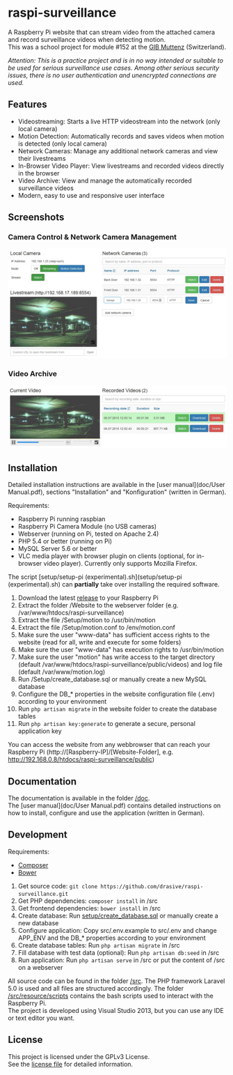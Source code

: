 # raspi-surveillance

A Raspberry Pi website that can stream video from the attached camera and record surveillance videos when detecting motion.  
This was a school project for module #152 at the [GIB Muttenz](http://www.gibm.ch) (Switzerland).

*Attention: This is a practice project and is in no way intended or suitable to be used for serious surveillance use cases.
Among other serious security issues, there is no user authentication and unencrypted connections are used.*

## Features
- Videostreaming: Starts a live HTTP videostream into the network (only local camera)
- Motion Detection: Automatically records and saves videos when motion is detected (only local camera)
- Network Cameras: Manage any additional network cameras and view their livestreams
- In-Browser Video Player: View livestreams and recorded videos directly in the browser
- Video Archive: View and manage the automatically recorded surveillance videos
- Modern, easy to use and responsive user interface

## Screenshots
### Camera Control & Network Camera Management
![Camera Control & Network Camera Management](/doc/screenshots/camera-control-and-network-camera-management.jpg "Camera Control & Network Camera Management")

### Video Archive
![Video Archive](/doc/screenshots/video-archive.jpg "[Video Archive")

## Installation
Detailed installation instructions are available in the [user manual](doc/User Manual.pdf), sections "Installation" and "Konfiguration" (written in German).  

Requirements:  
- Raspberry Pi running raspbian
- Raspberry Pi Camera Module (no USB cameras)
- Webserver (running on Pi, tested on Apache 2.4)
- PHP 5.4 or better (running on Pi)
- MySQL Server 5.6 or better
- VLC media player with browser plugin on clients (optional, for in-browser video player). Currently only supports Mozilla Firefox.

The script [setup/setup-pi (experimental).sh](setup/setup-pi (experimental).sh) can **partially** take over installing the required software.

1. Download the latest [release](https://github.com/drasive/raspi-surveillance/releases/) to your Raspberry Pi
2. Extract the folder /Website to the webserver folder (e.g. /var/www/htdocs/raspi-surveillance)
3. Extract the file /Setup/motion to /usr/bin/motion
4. Extract the file /Setup/motion.conf to /env/motion.conf
5. Make sure the user "www-data" has sufficient access rights to the website (read for all, write and execute for some folders)
6. Make sure the user "www-data" has execution rights to /usr/bin/motion
7. Make sure the user "motion" has write access to the target directory (default /var/www/htdocs/raspi-surveillance/public/videos) and log file (default /var/www/motion.log)
8. Run /Setup/create_database.sql or manually create a new MySQL database
9. Configure the DB_* properties in the website configuration file (.env) according to your environment
10. Run ```php artisan migrate``` in the website folder to create the database tables
11. Run ```php artisan key:generate``` to generate a secure, personal application key

You can access the website from any webbrowser that can reach your Raspberry Pi (http://[Raspberry-IP]/[Website-Folder], e.g. http://192.168.0.8/htdocs/raspi-surveillance/public)

## Documentation
The documentation is available in the folder [/doc](doc).  
The [user manual](doc/User Manual.pdf) contains detailed instructions on how to install, configure and use the application (written in German).

## Development
Requirements:
- [Composer](https://getcomposer.org/)
- [Bower](http://bower.io/)

1. Get source code: ```git clone https://github.com/drasive/raspi-surveillance.git```
2. Get PHP dependencies: ```composer install``` in /src
3. Get frontend dependencies: ```bower install``` in /src
4. Create database: Run [setup/create_database.sql](setup/create_database.sql) or manually create a new database
5. Configure application: Copy src/.env.example to src/.env and change APP_ENV and the DB_* properties according to your environment
6. Create database tables: Run ```php artisan migrate``` in /src
7. Fill database with test data (optional): Run ```php artisan db:seed``` in /src
8. Run application: Run ```php artisan serve``` in /src or put the content of /src on a webserver

All source code can be found in the folder [/src](src). The PHP framework Laravel 5.0 is used and all files are structured accordingly.
The folder [/src/resource/scripts](src/resources/scripts) contains the bash scripts used to interact with the Raspberry Pi.  
The project is developed using Visual Studio 2013, but you can use any IDE or text editor you want.  

## License
This project is licensed under the GPLv3 License.  
See the [license file](LICENSE) for detailed information.
